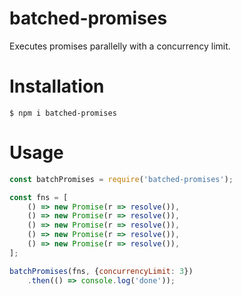 # batched-promises
Executes promises parallelly with a concurrency limit.

# Installation
```shell
$ npm i batched-promises
```

# Usage
```javascript
const batchPromises = require('batched-promises');

const fns = [
    () => new Promise(r => resolve()),
    () => new Promise(r => resolve()),
    () => new Promise(r => resolve()),
    () => new Promise(r => resolve()),
    () => new Promise(r => resolve()),
];

batchPromises(fns, {concurrencyLimit: 3})
    .then(() => console.log('done'));
```

